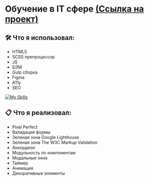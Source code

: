 # Обучение в IT сфере [(Ссылка на проект)](https://vetosy.github.io/GameDev/)

## 🛠 Что я использовал:
- HTML5
- SCSS препроцессор
- JS
- БЭМ
- Gulp сборка
- Figma
- A11y
- SEO

[![My Skills](https://skillicons.dev/icons?i=html,scss,js,svg,gulp,figma)](https://skillicons.dev)

## :clipboard: Что я реализовал:
- Pixel Perfect
- Валидация формы
- Зеленая зона Google Lighthouse
- Зеленая зона The W3C Markup Validation
- Аккордеон
- Модульность по компонентам
- Модальные окна
- Таймер
- Анимация
- Декоративные элементы
